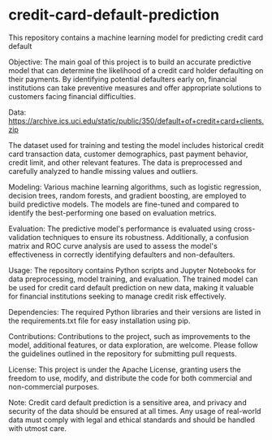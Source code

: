 # credit-card-default-prediction
This repository contains a machine learning model for predicting credit card default

Objective:
The main goal of this project is to build an accurate predictive model that can determine the likelihood of a credit card holder defaulting on their payments. By identifying potential defaulters early on, financial institutions can take preventive measures and offer appropriate solutions to customers facing financial difficulties.

Data:
https://archive.ics.uci.edu/static/public/350/default+of+credit+card+clients.zip

The dataset used for training and testing the model includes historical credit card transaction data, customer demographics, past payment behavior, credit limit, and other relevant features. The data is preprocessed and carefully analyzed to handle missing values and outliers.

Modeling:
Various machine learning algorithms, such as logistic regression, decision trees, random forests, and gradient boosting, are employed to build predictive models. The models are fine-tuned and compared to identify the best-performing one based on evaluation metrics.

Evaluation:
The predictive model's performance is evaluated using cross-validation techniques to ensure its robustness. Additionally, a confusion matrix and ROC curve analysis are used to assess the model's effectiveness in correctly identifying defaulters and non-defaulters.

Usage:
The repository contains Python scripts and Jupyter Notebooks for data preprocessing, model training, and evaluation. The trained model can be used for credit card default prediction on new data, making it valuable for financial institutions seeking to manage credit risk effectively.

Dependencies:
The required Python libraries and their versions are listed in the requirements.txt file for easy installation using pip.

Contributions:
Contributions to the project, such as improvements to the model, additional features, or data exploration, are welcome. Please follow the guidelines outlined in the repository for submitting pull requests.

License:
This project is under the Apache License, granting users the freedom to use, modify, and distribute the code for both commercial and non-commercial purposes.

Note:
Credit card default prediction is a sensitive area, and privacy and security of the data should be ensured at all times. Any usage of real-world data must comply with legal and ethical standards and should be handled with utmost care.